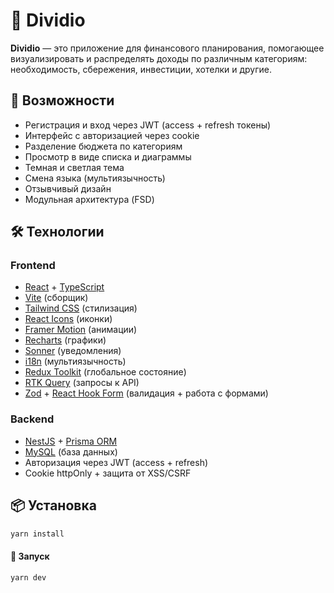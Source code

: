 # 🧮 Dividio

**Dividio** — это приложение для финансового планирования, помогающее визуализировать и распределять доходы по различным категориям: необходимость, сбережения, инвестиции, хотелки и другие.

## 🚀 Возможности

- Регистрация и вход через JWT (access + refresh токены)
- Интерфейс с авторизацией через cookie
- Разделение бюджета по категориям
- Просмотр в виде списка и диаграммы
- Темная и светлая тема
- Смена языка (мультиязычность)
- Отзывчивый дизайн
- Модульная архитектура (FSD)

## 🛠️ Технологии

### Frontend

- [React](https://reactjs.org/) + [TypeScript](https://www.typescriptlang.org/)
- [Vite](https://vitejs.dev/) (сборщик)
- [Tailwind CSS](https://tailwindcss.com/) (стилизация)
- [React Icons](https://react-icons.github.io/react-icons) (иконки)
- [Framer Motion](https://www.framer.com/motion/) (анимации)
- [Recharts](https://recharts.org) (графики)
- [Sonner](https://sonner.emilkowal.ski) (уведомления)
- [i18n](https://www.i18next.com) (мультиязычность)
- [Redux Toolkit](https://redux-toolkit.js.org) (глобальное состояние)
- [RTK Query](https://redux-toolkit.js.org) (запросы к API)
- [Zod](https://zod.dev/) + [React Hook Form](https://react-hook-form.com/) (валидация + работа с формами)

### Backend

- [NestJS](https://nestjs.com/) + [Prisma ORM](https://www.prisma.io/)
- [MySQL](https://www.mysql.com/) (база данных)
- Авторизация через JWT (access + refresh)
- Cookie httpOnly + защита от XSS/CSRF

## 📦 Установка
```bash
yarn install
```

#### 🚀 Запуск
```bash
yarn dev
```
